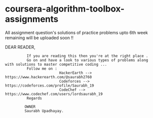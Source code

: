 # coursera-algorithm-toolbox-assignments
All assignment question's solutions of practice problems upto 6th week remaining will be uploaded soon !!

DEAR READER,  

              If you are reading this then you're at the right place .
              Go on and have a look to various types of problems along with solutions to master competitive coding ...
              Follow me on :
                             HackerEarth --> https://www.hackerearth.com/@saurabh2760
                             Codeforces --> https://codeforces.com/profile/Saurabh_19
                             CodeChef --> https://www.codechef.com/users/lordsaurabh_19
              Regards
              
             OWNER
             Saurabh Upadhayay. 
